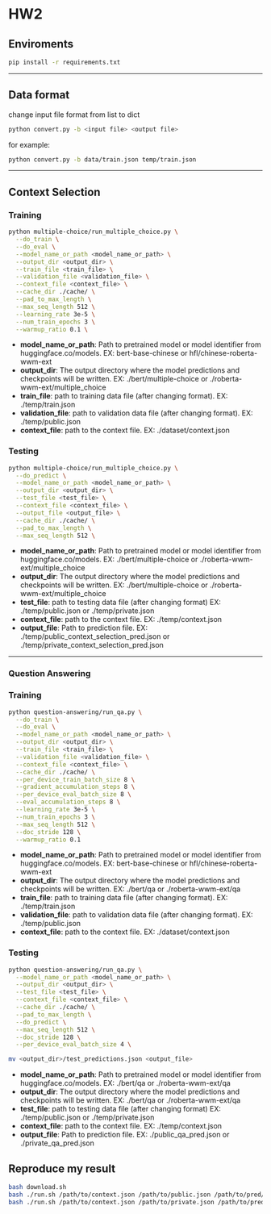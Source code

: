 # HW2

## Enviroments
```bash
pip install -r requirements.txt
```
---
## Data format
change input file format from list to dict
```bash
python convert.py -b <input file> <output file>
```
for example:
```bash
python convert.py -b data/train.json temp/train.json
```
---
## Context Selection
### Training
```bash
python multiple-choice/run_multiple_choice.py \
  --do_train \
  --do_eval \
  --model_name_or_path <model_name_or_path> \
  --output_dir <output_dir> \
  --train_file <train_file> \
  --validation_file <validation_file> \
  --context_file <context_file> \
  --cache_dir ./cache/ \
  --pad_to_max_length \
  --max_seq_length 512 \
  --learning_rate 3e-5 \
  --num_train_epochs 3 \
  --warmup_ratio 0.1 \
```
* **model_name_or_path**: Path to pretrained model or model identifier from huggingface.co/models. EX: bert-base-chinese or hfl/chinese-roberta-wwm-ext
* **output_dir**: The output directory where the model predictions and checkpoints will be written. EX: ./bert/multiple-choice or ./roberta-wwm-ext/multiple_choice
* **train_file**: path to training data file (after changing format). EX: ./temp/train.json
* **validation_file**: path to validation data file (after changing format). EX: ./temp/public.json
* **context_file**: path to the context file. EX: ./dataset/context.json


### Testing
```bash
python multiple-choice/run_multiple_choice.py \
  --do_predict \
  --model_name_or_path <model_name_or_path> \
  --output_dir <output_dir> \
  --test_file <test_file> \
  --context_file <context_file> \
  --output_file <output_file> \
  --cache_dir ./cache/ \
  --pad_to_max_length \
  --max_seq_length 512 \
```
* **model_name_or_path**: Path to pretrained model or model identifier from huggingface.co/models. EX: ./bert/multiple-choice or ./roberta-wwm-ext/multiple_choice
* **output_dir**: The output directory where the model predictions and checkpoints will be written. EX: ./bert/multiple-choice or ./roberta-wwm-ext/multiple_choice
* **test_file**: path to testing data file (after changing format) EX: ./temp/public.json or ./temp/private.json
* **context_file**: path to the context file. EX: ./temp/context.json
* **output_file**: Path to prediction file. EX: ./temp/public_context_selection_pred.json or ./temp/private_context_selection_pred.json

---
### Question Answering
### Training
```bash
python question-answering/run_qa.py \
  --do_train \
  --do_eval \
  --model_name_or_path <model_name_or_path> \
  --output_dir <output_dir> \
  --train_file <train_file> \
  --validation_file <validation_file> \
  --context_file <context_file> \
  --cache_dir ./cache/ \
  --per_device_train_batch_size 8 \
  --gradient_accumulation_steps 8 \
  --per_device_eval_batch_size 8 \
  --eval_accumulation_steps 8 \
  --learning_rate 3e-5 \
  --num_train_epochs 3 \
  --max_seq_length 512 \
  --doc_stride 128 \
  --warmup_ratio 0.1 
```
* **model_name_or_path**: Path to pretrained model or model identifier from huggingface.co/models. EX: bert-base-chinese or hfl/chinese-roberta-wwm-ext
* **output_dir**: The output directory where the model predictions and checkpoints will be written. EX: ./bert/qa or ./roberta-wwm-ext/qa
* **train_file**: path to training data file (after changing format). EX: ./temp/train.json
* **validation_file**: path to validation data file (after changing format). EX: ./temp/public.json
* **context_file**: path to the context file. EX: ./dataset/context.json

### Testing
```bash
python question-answering/run_qa.py \
  --model_name_or_path <model_name_or_path> \
  --output_dir <output_dir> \
  --test_file <test_file> \
  --context_file <context_file> \
  --cache_dir ./cache/ \
  --pad_to_max_length \
  --do_predict \
  --max_seq_length 512 \
  --doc_stride 128 \
  --per_device_eval_batch_size 4 \

mv <output_dir>/test_predictions.json <output_file>
```
* **model_name_or_path**: Path to pretrained model or model identifier from huggingface.co/models. EX: ./bert/qa or ./roberta-wwm-ext/qa
* **output_dir**: The output directory where the model predictions and checkpoints will be written. EX: ./bert/qa or ./roberta-wwm-ext/qa
* **test_file**: path to testing data file (after changing format) EX: ./temp/public.json or ./temp/private.json
* **context_file**: path to the context file. EX: ./temp/context.json
* **output_file**: Path to prediction file. EX: ./public_qa_pred.json or ./private_qa_pred.json

## Reproduce my result 
```bash
bash download.sh
bash ./run.sh /path/to/context.json /path/to/public.json /path/to/pred/public.csv
bash ./run.sh /path/to/context.json /path/to/private.json /path/to/pred/private.csv
```

